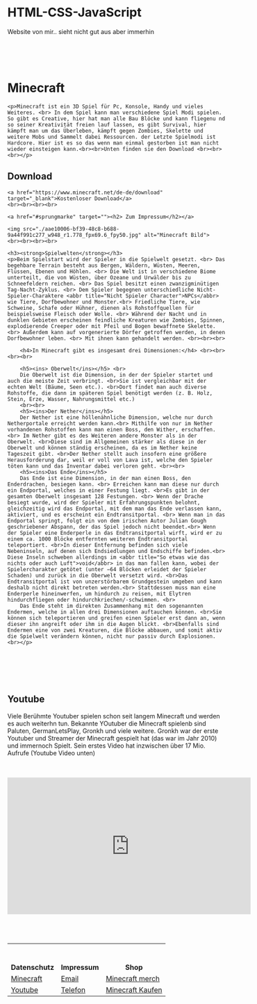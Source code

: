 # HTML-CSS-JavaScript
Website von mir.. sieht nicht gut aus aber immerhin

<!DOCHTYPE html>
<head>
    <style>
        body { margin-left:100px; margin-right:50px; margin-top:5px; margin-bottom:5px }
        </style>
    <meta charset="UTF-8">
    <meta http-equiv="X-UA-Compatible" content="IE=edge">
    <meta name="viewport" content="width=device-width, initial-scale=1.0">
    <link rel="stylesheet" href="./style1.css">
    <title>Minecraft</title>
</head>
<br><br><br>
<body style="margin:100px" >
    <h1>Minecraft</h1>

    <p>Minecraft ist ein 3D Spiel für Pc, Konsole, Handy und vieles Weiteres. <br> In dem Spiel kann man verschiedene Spiel Modi spielen. So gibt es Creative, hier hat man alle Bau Blöcke und kann fliegenu nd so seiner Kreativität freien lauf lassen, es gibt Survival, hier kämpft man um das Überleben, kämpft gegen Zombies, Skelette und weitere Mobs und Sammelt dabei Ressourcen. der Letzte Spielmodi ist Hardcore. Hier ist es so das wenn man einmal gestorben ist man nicht wieder einsteigen kann.<br><br>Unten finden sie den Download <br><br><br></p>

<h2> Download </h2>

    <a href="https://www.minecraft.net/de-de/download" target="_blank">Kostenloser Download</a>
    <br><br><br><br>

    <a href="#sprungmarke" target=""><h2> Zum Impressum</h2></a>

    <img src="./aae10006-bf39-48c8-b688-9a44f991c277_w948_r1.778_fpx69.6_fpy50.jpg" alt="Minecraft Bild">
    <br><br><br><br>

    <h3><strong>Spielwelten</strong></h3>
    <p>Beim Spielstart wird der Spieler in die Spielwelt gesetzt. <br> Das begehbare Terrain besteht aus Bergen, Wäldern, Wüsten, Meeren, Flüssen, Ebenen und Höhlen. <br> Die Welt ist in verschiedene Biome unterteilt, die von Wüsten, über Ozeane und Urwälder bis zu Schneefeldern reichen. <br> Das Spiel besitzt einen zwanzigminütigen Tag-Nacht-Zyklus. <br> Dem Spieler begegnen unterschiedliche Nicht-Spieler-Charaktere <abbr title="Nicht Spieler Character">NPCs</abbr> wie Tiere, Dorfbewohner und Monster.<br> Friedliche Tiere, wie Schweine, Schafe oder Hühner, dienen als Rohstoffquellen für beispielsweise Fleisch oder Wolle. <br> Während der Nacht und in dunklen Gebieten erscheinen feindliche Kreaturen wie Zombies, Spinnen, explodierende Creeper oder mit Pfeil und Bogen bewaffnete Skelette. <br> Außerdem kann auf vorgenerierte Dörfer getroffen werden, in denen Dorfbewohner leben. <br> Mit ihnen kann gehandelt werden. <br><br><br>

        <h4>In Minecraft gibt es insgesamt drei Dimensionen:</h4> <br><br><br><br>
        
        <h5><ins> Oberwelt</ins></h5> <br>
        Die Oberwelt ist die Dimension, in der der Spieler startet und auch die meiste Zeit verbringt. <br>Sie ist vergleichbar mit der echten Welt (Bäume, Seen etc.). <br>Dort findet man auch diverse Rohstoffe, die dann im späteren Spiel benötigt werden (z. B. Holz, Stein, Erze, Wasser, Nahrungsmittel etc.)
        <br><br>
        <h5><ins>Der Nether</ins></h5>
        Der Nether ist eine höllenähnliche Dimension, welche nur durch Netherportale erreicht werden kann.<br> Mithilfe von nur im Nether vorhandenen Rohstoffen kann man einen Boss, den Wither, erschaffen.<br> Im Nether gibt es des Weiteren andere Monster als in der Oberwelt. <br>Diese sind im Allgemeinen stärker als diese in der Oberwelt und können ständig erscheinen, da es im Nether keine Tageszeit gibt. <br>Der Nether stellt auch insofern eine größere Herausforderung dar, weil er voll von Lava ist, welche den Spieler töten kann und das Inventar dabei verloren geht. <br><br>
        <h5><ins>Das Ende</ins></h5>
        Das Ende ist eine Dimension, in der man einen Boss, den Enderdrachen, besiegen kann. <br> Erreichen kann man diese nur durch ein Endportal, welches in einer Festung liegt. <br>Es gibt in der gesamten Oberwelt insgesamt 128 Festungen. <br> Wenn der Drache besiegt wurde, wird der Spieler mit Erfahrungspunkten belohnt, gleichzeitig wird das Endportal, mit dem man das Ende verlassen kann, aktiviert, und es erscheint ein Endtransitportal. <br> Wenn man in das Endportal springt, folgt ein von dem irischen Autor Julian Gough geschriebener Abspann, der das Spiel jedoch nicht beendet.<br> Wenn der Spieler eine Enderperle in das Endtransitportal wirft, wird er zu einem ca. 1000 Blöcke entfernten weiteren Endtransitportal teleportiert. <br>In dieser Entfernung befinden sich viele Nebeninseln, auf denen sich Endsiedlungen und Endschiffe befinden.<br> Diese Inseln schweben allerdings im <abbr title="So etwas wie das nichts oder auch Luft">void</abbr> in das man fallen kann, wobei der Spielercharakter getötet (unter −64 Blöcken erleidet der Spieler Schaden) und zurück in die Oberwelt versetzt wird. <br>Das Endtransitportal ist von unzerstörbarem Grundgestein umgeben und kann deshalb nicht direkt betreten werden.<br> Stattdessen muss man eine Enderperle hineinwerfen, um hindurch zu reisen, mit Elytren hindurchfliegen oder hindurchkriechen/-schwimmen. <br>
        Das Ende steht im direkten Zusammenhang mit den sogenannten Endermen, welche in allen drei Dimensionen auftauchen können. <br>Sie können sich teleportieren und greifen einen Spieler erst dann an, wenn dieser ihn angreift oder ihm in die Augen blickt. <br>Ebenfalls sind Endermen eine von zwei Kreaturen, die Blöcke abbauen, und somit aktiv die Spielwelt verändern können, nicht nur passiv durch Explosionen.<br></p>


<br><br><br><br>
  
<h2><stron>Youtube</stron></h2>
<p>Viele Berühmte Youtuber spielen schon seit langem Minecraft und werden es auch weiterhn tun. Bekannte YOutuber die Minecraft spielenb sind Paluten, GermanLetsPlay, Gronkh und viele weitere. Gronkh war der erste Youtuber und Streamer der Minecraft gespielt hat (das war im Jahr 2010) und immernoch Spielt. Sein erstes Video hat inzwischen über 17 Mio. Aufrufe (Youtube Video unten)</p> <br><br>

<iframe width="560" height="315" src="https://www.youtube.com/embed/DM52HxaLK-Y" title="YouTube video player" frameborder="0" allow="accelerometer; autoplay; clipboard-write; encrypted-media; gyroscope; picture-in-picture" allowfullscreen></iframe>
<br><br><br><br>


<table>
    <tr>
       <th> <br><br>
          Datenschutz   
       </th>
       <th id="sprungmarke"> <br><br>
          Impressum   
       </th>
       <th><br><br>
          Shop   
       </th>
    </tr> 
    <tr>
       <td>
        <a href="https://www.minecraft.net/de-de/privacy/gdpr" target="_blank"> Minecraft</a>
       </td>
       <td>
          <a href="Jonathan.schoeppe@gmx.de" target="_blank">Email</a>
       </td>
       <td>
          <a href="https://shop.minecraft.net/" target="_blank">Minecraft merch</a>
       </td>
    </tr>  
    <tr>
       <td>
          <a href="https://www.youtube.com/intl/ALL_de/howyoutubeworks/our-commitments/protecting-user-data/?utm_campaign=1008960&utm_source=paidsearch&yt_product=ytgen&yt_goal=eng&utm_medium=googlesearch&utm_content=txt&yt_campaign_id=hyw&yt_creative_id=&utm_keyword=youtube%20datenschutz%20richtlinien%20und%20prinzipien&utm_matchtype=e&gclid=CjwKCAjw0dKXBhBPEiwA2bmObffJF1VTMVj0Cq8ltcIUSEKSsQie5DxP4mxBgdNi9QPusrNxYu8F_BoC1VcQAvD_BwE" target="_blank">Youtube</a>
       </td>
       <td>
          <a href="017651382758" target="_blank">Telefon</a> 
       </td>
       <td>
          <a href="https://www.minecraft.net/de-de/get-minecraft" targert="_blank">Minecraft Kaufen</a>
       </td>
    </tr>  
 </table>
<br><br><br><br>











</body>

</html>
